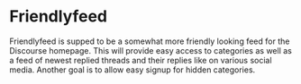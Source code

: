 # Friendlyfeed
Friendlyfeed is supped to be a somewhat more friendly looking feed for the Discourse homepage. This will provide easy access to categories as well as a feed of newest replied threads and their replies like on various social media. Another goal is to allow easy signup for hidden categories.
